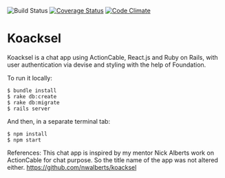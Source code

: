 ![Build Status](https://codeship.com/projects/f581e730-c770-0136-8cd5-6ac2adf14013/status?branch=master)
[![Coverage Status](https://coveralls.io/repos/github/kcravi/koacksel/badge.svg?branch=master)](https://coveralls.io/github/kcravi/koacksel?branch=master)
[![Code Climate](https://codeclimate.com/github/kcravi/koacksel/badges/gpa.svg)](https://codeclimate.com/github/kcravi/koacksel)



# Koacksel

Koacksel is a chat app using ActionCable, React.js and Ruby on Rails, with user authentication via devise and styling with the help of Foundation.

To run it locally:
```
$ bundle install
$ rake db:create
$ rake db:migrate
$ rails server
```
And then, in a separate terminal tab:
```
$ npm install
$ npm start
```

References:
This chat app is inspired by my mentor Nick Alberts work on ActionCable for chat purpose. So the title name of the app was not altered either.
https://github.com/nwalberts/koacksel
